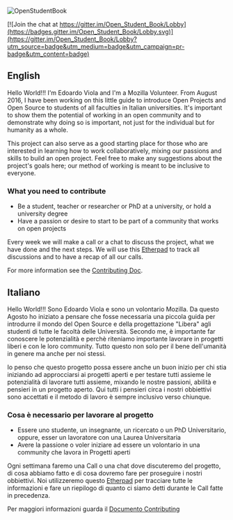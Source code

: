 ![OpenStudentBook](http://openstudentbook.edovio.com/src/OpenStudentBookM.png)

[![Join the chat at https://gitter.im/Open_Student_Book/Lobby](https://badges.gitter.im/Open_Student_Book/Lobby.svg)](https://gitter.im/Open_Student_Book/Lobby?utm_source=badge&utm_medium=badge&utm_campaign=pr-badge&utm_content=badge)

English
-------
Hello World!!! I'm Edoardo Viola and I'm a Mozilla Volunteer. From August 2016, I have been working on this little guide to introduce Open Projects and Open Source to students of all faculties in Italian universities. It's important to show them the potential of working in an open community and to demonstrate why doing so is important, not just for the individual but for humanity as a whole.

This project can also serve as a good starting place for those who are interested in learning how to work collaboratively, mixing our passions and skills to build an open project. Feel free to make any suggestions about the project's goals here; our method of working is meant to be inclusive to everyone.

### What you need to contribute 

* Be a student, teacher or researcher or PhD at a university, or hold a university degree
* Have a passion or desire to start to be part of a community that works on open projects

Every week we will make a call or a chat to discuss the project, what we have done and the next steps. We will use this [Etherpad](https://public.etherpad-mozilla.org/p/PlaybookUniversitario) to track all discussions and to have a recap of all our calls.

For more information see the [Contributing Doc](https://github.com/edovio/OpenStudentBook/blob/master/CONTRIBUTING.md).

Italiano
--------
Hello World!!! Sono Edoardo Viola e sono un volontario Mozilla. Da questo Agosto ho iniziato a pensare che fosse necessaria una piccola guida per introdurre il mondo del Open Source e della progettazione "Libera" agli studenti di tutte le facoltà delle Università. Secondo me, è importante far conoscere le potenzialità e perchè riteniamo importante lavorare in progetti liberi e con le loro community. Tutto questo non solo per il bene dell'umanità in genere ma anche per noi stessi.

Io penso che questo progetto possa essere anche un buon inizio per chi stia iniziando ad approcciarsi ai progetti aperti e per testare tutti assieme le potenzialità di lavorare tutti assieme, mixando le nostre passioni, abilità e pensieri in un progetto aperto. Qui tutti i pensieri circa i nostri obbiettivi sono accettati e il metodo di lavoro è sempre inclusivo verso chiunque.

### Cosa è necessario per lavorare al progetto

* Essere uno studente, un insegnante, un ricercato o un PhD Universitario, oppure, esser un lavoratore con una Laurea Universitaria
* Avere la passione o voler iniziare ad essere un volontario in una community che lavora in Progetti aperti

Ogni settimana faremo una Call o una chat dove discuteremo del progetto, di cosa abbiamo fatto e di cosa dovremo fare per proseguire i nostri obbiettivi. Noi utilizzeremo questo [Etherpad](https://public.etherpad-mozilla.org/p/PlaybookUniversitario) per tracciare tutte le informazioni e fare un riepilogo di quanto ci siamo detti durante le Call fatte in precedenza.

Per maggiori informazioni guarda il [Documento Contributing](https://github.com/edovio/OpenStudentBook/blob/master/CONTRIBUTING.md)
